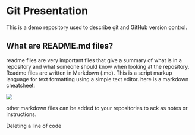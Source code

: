 # Git Presentation
This is a demo repository used to describe git and GitHub version control.

## What are README.md files?

readme files are very important files that give a summary of what is in a repository and what someone should know when looking at the repository. Readme files are written in Markdown (.md). This is a script markup language for text formatting using a simple text editor. here is a markdown cheatsheet:

![](https://pbs.twimg.com/media/FX7XLgJXkAImUa6.jpg:large)

other markdown files can be added to your repositories to ack as notes or instructions.

Deleting a line of code